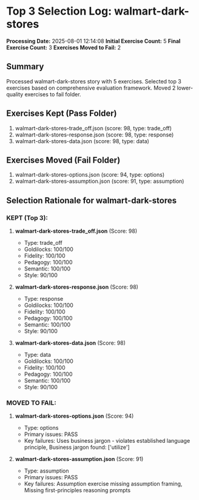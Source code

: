 # Top 3 Selection Log: walmart-dark-stores

**Processing Date:** 2025-08-01 12:14:08
**Initial Exercise Count:** 5
**Final Exercise Count:** 3
**Exercises Moved to Fail:** 2

## Summary

Processed walmart-dark-stores story with 5 exercises.
Selected top 3 exercises based on comprehensive evaluation framework.
Moved 2 lower-quality exercises to fail folder.

## Exercises Kept (Pass Folder)

1. walmart-dark-stores-trade_off.json (score: 98, type: trade_off)
2. walmart-dark-stores-response.json (score: 98, type: response)
3. walmart-dark-stores-data.json (score: 98, type: data)

## Exercises Moved (Fail Folder)

1. walmart-dark-stores-options.json (score: 94, type: options)
2. walmart-dark-stores-assumption.json (score: 91, type: assumption)

## Selection Rationale for walmart-dark-stores

### KEPT (Top 3):
1. **walmart-dark-stores-trade_off.json** (Score: 98)
   - Type: trade_off
   - Goldilocks: 100/100
   - Fidelity: 100/100
   - Pedagogy: 100/100
   - Semantic: 100/100
   - Style: 90/100

2. **walmart-dark-stores-response.json** (Score: 98)
   - Type: response
   - Goldilocks: 100/100
   - Fidelity: 100/100
   - Pedagogy: 100/100
   - Semantic: 100/100
   - Style: 90/100

3. **walmart-dark-stores-data.json** (Score: 98)
   - Type: data
   - Goldilocks: 100/100
   - Fidelity: 100/100
   - Pedagogy: 100/100
   - Semantic: 100/100
   - Style: 90/100

### MOVED TO FAIL:
1. **walmart-dark-stores-options.json** (Score: 94)
   - Type: options
   - Primary issues: PASS
   - Key failures: Uses business jargon - violates established language principle, Business jargon found: ['utilize']

2. **walmart-dark-stores-assumption.json** (Score: 91)
   - Type: assumption
   - Primary issues: PASS
   - Key failures: Assumption exercise missing assumption framing, Missing first-principles reasoning prompts

